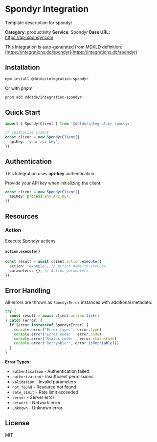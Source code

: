 # Spondyr Integration

Template description for spondyr

**Category**: productivity
**Service**: Spondyr
**Base URL**: https://api.spondyr.com

This Integration is auto-generated from MDXLD definition: [https://integrations.do/spondyr](https://integrations.do/spondyr)

## Installation

```bash
npm install @dotdo/integration-spondyr
```

Or with pnpm:

```bash
pnpm add @dotdo/integration-spondyr
```

## Quick Start

```typescript
import { SpondyrClient } from '@dotdo/integration-spondyr'

// Initialize client
const client = new SpondyrClient({
  apiKey: 'your-api-key',
})
```

## Authentication

This Integration uses **api-key** authentication.

Provide your API key when initializing the client:

```typescript
const client = new SpondyrClient({
  apiKey: process.env.API_KEY,
})
```

## Resources

### Action

Execute Spondyr actions

#### `action.execute()`

```typescript
const result = await client.action.execute({
  action: 'example', // Action name to execute
  parameters: {}, // Action parameters
})
```

## Error Handling

All errors are thrown as `SpondyrError` instances with additional metadata:

```typescript
try {
  const result = await client.action.list()
} catch (error) {
  if (error instanceof SpondyrError) {
    console.error('Error type:', error.type)
    console.error('Error code:', error.code)
    console.error('Status code:', error.statusCode)
    console.error('Retryable:', error.isRetriable())
  }
}
```

**Error Types:**

- `authentication` - Authentication failed
- `authorization` - Insufficient permissions
- `validation` - Invalid parameters
- `not_found` - Resource not found
- `rate_limit` - Rate limit exceeded
- `server` - Server error
- `network` - Network error
- `unknown` - Unknown error

## License

MIT
